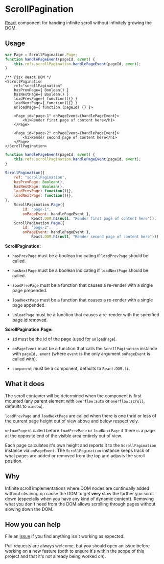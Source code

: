 ScrollPagination
================

[React](http://reactjs.org/) component for handing infinite scroll without infinitely growing the DOM.

## Usage

```javascript
var Page = ScrollPagination.Page;
function handlePageEvent(pageId, event) {
	this.refs.scrollPagination.handlePageEvent(pageId, event);
}
```
```
/** @jsx React.DOM */
<ScrollPagination
	ref="scrollPagination"
	hasPrevPage={ Boolean() }
	hasNextPage={ Boolean() }
	loadPrevPage={ function(){} }
	loadNextPage={ function(){} }
	unloadPage={ function (pageId) {} }>

	<Page id="page-1" onPageEvent={handlePageEvent}>
		<h1>Render first page of content here</h1>
	</Page>

	<Page id="page-2" onPageEvent={handlePageEvent}>
		<h1>Render second page of content here</h1>
	</Page>
</ScrollPagination>
```

```javascript
function handlePageEvent(pageId, event) {
	this.refs.scrollPagination.handlePageEvent(pageId, event);
}

ScrollPagination({
	ref: "scrollPagination",
	hasPrevPage: Boolean(),
	hasNextPage: Boolean(),
	loadPrevPage: function(){},
	loadNextPage: function(){},
},
	ScrollPagination.Page({
		id: "page-1",
		onPageEvent: handlePageEvent },
			React.DOM.h1(null, "Render first page of content here")),
	ScrollPagination.Page({
		id: "page-2",
		onPageEvent: handlePageEvent },
			React.DOM.h1(null, "Render second page of content here")))
```

**ScrollPagination:**

- `hasPrevPage` must be a boolean indicating if `loadPrevPage` should be called.

- `hasNextPage` must be a boolean indicating if `loadNextPage` should be called.

- `loadPrevPage` must be a function that causes a re-render with a single page prepended.

- `loadNextPage` must be a function that causes a re-render with a single page appended.

- `unloadPage` must be a function that causes a re-render with the specified page id removed.

**ScrollPagination.Page:**

- `id` must be the id of the page (used for `unloadPage`).

- `onPageEvent` must be a function that calls the `ScrollPagination` instance with `pageId, event` (where `event` is the only argument `onPageEvent` is called with).

- `component` must be a component, defaults to `React.DOM.li`.

## What it does

The scroll container will be determined when the component is first mounted (any parent element with `overflow:auto` or `overflow:scroll`, defaults to `window`).

`loadPrevPage` and `loadNextPage` are called when there is one thrid or less of the current page height out of view above and below respectively.

`unloadPage` is called before `loadPrevPage` or `loadNextPage` if there is a page at the opposite end of the visible area entirely out of view.

Each page calculates it's own height and reports it to the `ScrollPagination` instance via `onPageEvent`. The `ScrollPagination` instance keeps track of what pages are added or removed from the top and adjusts the scroll position.

## Why

Infinite scroll implementations where DOM nodes are continually added without cleaning up cause the DOM to get __very__ slow the farther you scroll down (especially when you have any kind of dynamic content). Removing what you don't need from the DOM allows scrolling through pages without slowing down the DOM.

## How you can help

File an [issue](https://github.com/cupcake/react-scroll-pagination/issues) if you find anything isn't working as expected.

Pull requests are always welcome, but you should open an issue before working on a new feature (both to ensure it's within the scope of this project and that it's not already being worked on).

